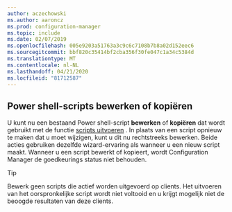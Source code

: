 ```yaml
---
author: aczechowski
ms.author: aaroncz
ms.prod: configuration-manager
ms.topic: include
ms.date: 02/07/2019
ms.openlocfilehash: 005e9203a51763a3c9c6c7108b7b8a02d152eec6
ms.sourcegitcommit: bbf820c35414bf2cba356f30fe047c1a34c5384d
ms.translationtype: MT
ms.contentlocale: nl-NL
ms.lasthandoff: 04/21/2020
ms.locfileid: "81712587"
---
```

## <a name="edit-or-copy-powershell-scripts"></a><a name="bkmk_psedit"></a>Power shell-scripts bewerken of kopiëren
<!--3705507-->

U kunt nu een bestaand Power shell-script **bewerken** of **kopiëren** dat wordt gebruikt met de functie [scripts uitvoeren](../../../../../apps/deploy-use/create-deploy-scripts.md) . In plaats van een script opnieuw te maken dat u moet wijzigen, kunt u dit nu rechtstreeks bewerken. Beide acties gebruiken dezelfde wizard-ervaring als wanneer u een nieuw script maakt. Wanneer u een script bewerkt of kopieert, wordt Configuration Manager de goedkeurings status niet behouden. 

> [!Tip]  
> Bewerk geen scripts die actief worden uitgevoerd op clients. Het uitvoeren van het oorspronkelijke script wordt niet voltooid en u krijgt mogelijk niet de beoogde resultaten van deze clients.  

